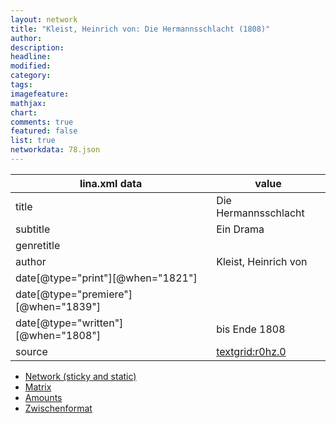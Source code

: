 ```yaml
---
layout: network
title: "Kleist, Heinrich von: Die Hermannsschlacht (1808)"
author:
description:
headline:
modified:
category:
tags:
imagefeature: 
mathjax: 
chart: 
comments: true
featured: false
list: true
networkdata: 78.json
---
```

lina.xml data  | value
------------- | -------------
title|Die Hermannsschlacht
subtitle|Ein Drama
genretitle|
author|Kleist, Heinrich von
date[@type="print"][@when="1821"]|
date[@type="premiere"][@when="1839"]|
date[@type="written"][@when="1808"]|bis Ende 1808
source|[textgrid:r0hz.0](https://textgridlab.org/1.0/tgcrud-public/rest/textgrid:r0hz.0/data)



* [Network (sticky and static)](/network78)
* [Matrix](/matrix78)
* [Amounts](/amount78)
* [Zwischenformat](/lina78 )
